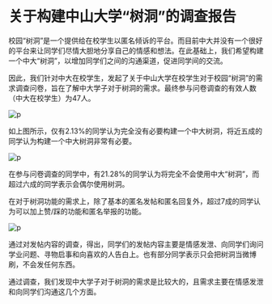 # 关于构建中山大学“树洞”的调查报告

校园“树洞”是一个提供给在校学生以匿名倾诉的平台。而目前中大并没有一个很好的平台来让同学们尽情大胆地分享自己的情感和想法。在此基础上，我们希望构建一个中大“树洞”，以增加同学们之间的沟通渠道，促进同学间的交流。

因此，我们针对中大在校学生，发起了关于中山大学在校学生对于校园“树洞”的需求调查问卷，旨在了解中大学子对于树洞的需求。最终参与问卷调查的有效人数（中大在校学生）为47人。

![p](https://alexandrali3.github.io/MyImage/Chun-Ge/documents/picture1.JPG)

如上图所示，仅有2.13%的同学认为完全没有必要构建一个中大树洞，将近五成的同学认为构建一个中大树洞非常有必要。

![p](https://alexandrali3.github.io/MyImage/Chun-Ge/documents/picture2.JPG)

在参与问卷调查的同学中，有21.28%的同学认为将完全不会使用中大“树洞”，而超过六成的同学表示会偶尔使用树洞。

在对于树洞功能的需求上，除了基本的匿名发帖和匿名回复外，超过7成的同学认为可以加上赞/踩的功能和匿名举报的功能。

![p](https://alexandrali3.github.io/MyImage/Chun-Ge/documents/picture4.jpg)

通过对发帖内容的调查，得出，同学们的发帖内容主要是情感发泄、向同学们询问学业问题、寻物启事和向喜欢的人告白上。也有部分同学表示只会把树洞当微博刷，不会发任何东西。

通过调查，我们发现中大学子对于树洞的需求是比较大的，且需求主要在情感发泄和向同学们沟通这几个方面。

